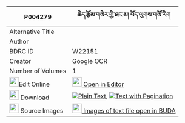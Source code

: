 |P004279|ཆེད་རྩོམ་གསེར་གྱི་ཐང་མ། བོད་ལུགས་གསོ་རིག 
| --- | --- 
|Alternative Title |
|Author | 
|BDRC ID | W22151
|Creator | Google OCR
|Number of Volumes| 1
|<img width="25" src="https://img.icons8.com/color/25/000000/edit-property.png">Edit Online| [<img width="25" src="https://avatars.githubusercontent.com/u/45091458?s=200&v=4"> Open in Editor](http://editor.openpecha.org/P004279)
|<img width="25" src="https://img.icons8.com/fluent/48/000000/download-2.png"/>  Download | [![](https://img.icons8.com/color/20/000000/txt.png)Plain Text](https://github.com/Openpecha/P004279/releases/download/v1/che_tsom_ser_gyitang_ma_boluk__plain_P004279.zip), [![](https://img.icons8.com/color/20/000000/txt.png)Text with Pagination](https://github.com/Openpecha/P004279/releases/download/v1/che_tsom_ser_gyitang_ma_boluk__pages_P004279.zip)
|<img width="25" src="https://img.icons8.com/plasticine/100/000000/pictures-folder.png"/>  Source Images | [<img width="25" src="https://library.bdrc.io/icons/BUDA-small.svg"> Images of text file open in BUDA](https://library.bdrc.io/show/bdr:W22151)